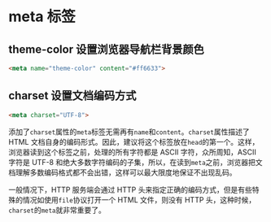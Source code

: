 # meta 标签

## theme-color 设置浏览器导航栏背景颜色

```html
<meta name="theme-color" content="#ff6633">
```

## charset 设置文档编码方式

```html
<meta charset="UTF-8">
```

添加了`charset`属性的`meta`标签无需再有`name`和`content`。`charset`属性描述了 HTML 文档自身的编码形式。因此，建议将这个标签放在`head`的第一个。这样，浏览器读到这个标签之前，处理的所有字符都是 ASCII 字符，众所周知，ASCII 字符是 UTF-8 和绝大多数字符编码的子集，所以，在读到`meta`之前，浏览器把文档理解多数编码格式都不会出错，这样可以最大限度地保证不出现乱码。

一般情况下，HTTP 服务端会通过 HTTP 头来指定正确的编码方式，但是有些特殊的情况如使用`file`协议打开一个 HTML 文件，则没有 HTTP 头，这种时候，`charset`的`meta`就非常重要了。
